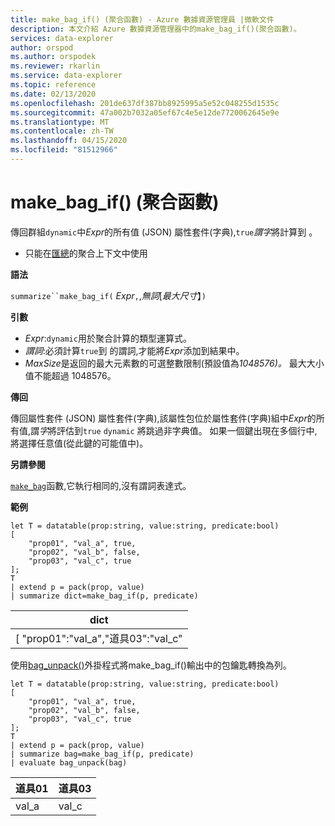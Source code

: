 ```yaml
---
title: make_bag_if() (聚合函數) - Azure 數據資源管理員 |微軟文件
description: 本文介紹 Azure 數據資源管理器中的make_bag_if()(聚合函數)。
services: data-explorer
author: orspod
ms.author: orspodek
ms.reviewer: rkarlin
ms.service: data-explorer
ms.topic: reference
ms.date: 02/13/2020
ms.openlocfilehash: 201de637df387bb8925995a5e52c048255d1535c
ms.sourcegitcommit: 47a002b7032a05ef67c4e5e12de7720062645e9e
ms.translationtype: MT
ms.contentlocale: zh-TW
ms.lasthandoff: 04/15/2020
ms.locfileid: "81512966"
---
```

# <a name="make_bag_if-aggregation-function"></a>make_bag_if() (聚合函數)

傳回群組`dynamic`中*Expr*的所有值 (JSON) 屬性套件(字典),`true`*謂字*將計算到 。

* 只能在[匯總](summarizeoperator.md)的聚合上下文中使用

**語法**

`summarize``make_bag_if(` *Expr*`,`,*無詞*[*最大尺寸*】`)`

**引數**

* *Expr*:`dynamic`用於聚合計算的類型運算式。
* *謂詞*:必須計算`true`到 的謂詞,才能將*Expr*添加到結果中。
* *MaxSize*是返回的最大元素數的可選整數限制(預設值為*1048576)。* 最大大小值不能超過 1048576。

**傳回**

傳回屬性套件 (JSON) 屬性套件(字典),該屬性包位於屬性套件(字典)組中*Expr*的所有值,謂*字*將評估到`true` `dynamic`
將跳過非字典值。
如果一個鍵出現在多個行中,將選擇任意值(從此鍵的可能值中)。

**另請參閱**

[`make_bag`](./make-bag-aggfunction.md)函數,它執行相同的,沒有謂詞表達式。

**範例**

```kusto
let T = datatable(prop:string, value:string, predicate:bool)
[
    "prop01", "val_a", true,
    "prop02", "val_b", false,
    "prop03", "val_c", true
];
T
| extend p = pack(prop, value)
| summarize dict=make_bag_if(p, predicate)

```

|dict|
|----|
|[ "prop01":"val_a","道具03":"val_c" | |

使用[bag_unpack()](bag-unpackplugin.md)外掛程式將make_bag_if()輸出中的包鑰匙轉換為列。 

```kusto
let T = datatable(prop:string, value:string, predicate:bool)
[
    "prop01", "val_a", true,
    "prop02", "val_b", false,
    "prop03", "val_c", true
];
T
| extend p = pack(prop, value)
| summarize bag=make_bag_if(p, predicate)
| evaluate bag_unpack(bag) 

```

|道具01|道具03|
|---|---|
|val_a|val_c|